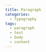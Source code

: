 ```yaml
---
title: Paragraph
categories:
  - Typography
tags:
  - paragraph
  - text
  - body
  - content
---
```

